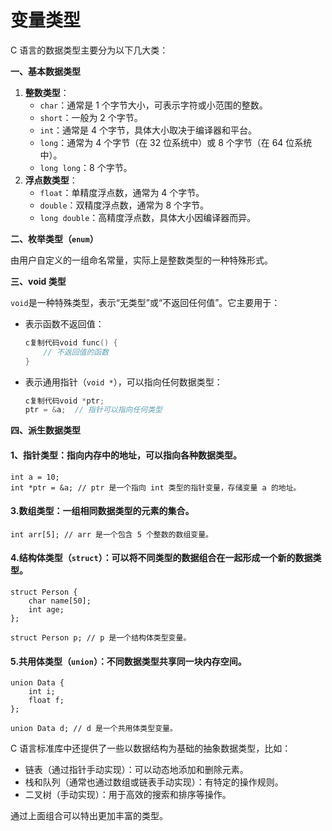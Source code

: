 # 变量类型

C 语言的数据类型主要分为以下几大类：

**一、基本数据类型**

1. **整数类型**：
   * `char`：通常是 1 个字节大小，可表示字符或小范围的整数。
   * `short`：一般为 2 个字节。
   * `int`：通常是 4 个字节，具体大小取决于编译器和平台。
   * `long`：通常为 4 个字节（在 32 位系统中）或 8 个字节（在 64 位系统中）。
   * `long long`：8 个字节。
2. **浮点数类型**：
   * `float`：单精度浮点数，通常为 4 个字节。
   * `double`：双精度浮点数，通常为 8 个字节。
   * `long double`：高精度浮点数，具体大小因编译器而异。



**二、枚举类型（`enum`）**

由用户自定义的一组命名常量，实际上是整数类型的一种特殊形式。

**三、void 类型**

`void`是一种特殊类型，表示“无类型”或“不返回任何值”。它主要用于：

*   表示函数不返回值：

    ```c
    c复制代码void func() {
        // 不返回值的函数
    }
    ```
*   表示通用指针（`void *`），可以指向任何数据类型：

    ```c
    c复制代码void *ptr;
    ptr = &a;  // 指针可以指向任何类型
    ```



**四、派生数据类型**

#### **1、指针类型**：指向内存中的地址，可以指向各种数据类型。

```
int a = 10;
int *ptr = &a; // ptr 是一个指向 int 类型的指针变量，存储变量 a 的地址。
```



#### **3.数组类型**：一组相同数据类型的元素的集合。

```
int arr[5]; // arr 是一个包含 5 个整数的数组变量。
```

#### **4.结构体类型（`struct`）**：可以将不同类型的数据组合在一起形成一个新的数据类型。

```
struct Person {
    char name[50];
    int age;
};

struct Person p; // p 是一个结构体类型变量。
```

#### **5.共用体类型（`union`）**：不同数据类型共享同一块内存空间。

```
union Data {
    int i;
    float f;
};

union Data d; // d 是一个共用体类型变量。
```



C 语言标准库中还提供了一些以数据结构为基础的抽象数据类型，比如：

* 链表（通过指针手动实现）：可以动态地添加和删除元素。
* 栈和队列（通常也通过数组或链表手动实现）：有特定的操作规则。
* 二叉树（手动实现）：用于高效的搜索和排序等操作。



通过上面组合可以特出更加丰富的类型。

